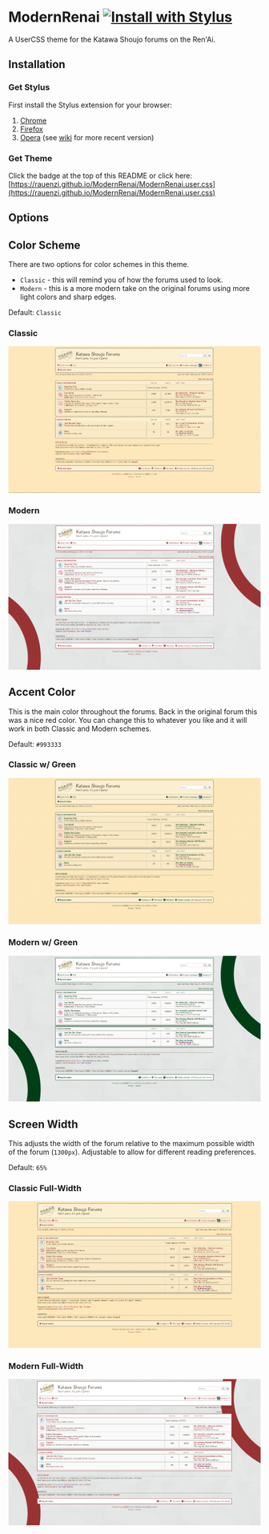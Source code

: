 # ModernRenai [![Install with Stylus](https://img.shields.io/badge/Install%20directly%20with-Stylus-00adad.svg)](https://rauenzi.github.io/ModernRenai/ModernRenai.user.css)
A UserCSS theme for the Katawa Shoujo forums on the Ren'Ai.

## Installation

### Get Stylus
First install the Stylus extension for your browser:

1. [Chrome](https://chrome.google.com/webstore/detail/stylus/clngdbkpkpeebahjckkjfobafhncgmne)
2. [Firefox](https://addons.mozilla.org/firefox/addon/styl-us/)
3. [Opera](https://addons.opera.com/extensions/details/stylus/) (see [wiki](https://github.com/openstyles/stylus/wiki/Opera,-Outdated-Stylus) for more recent version)

### Get Theme

Click the badge at the top of this README or click here: [https://rauenzi.github.io/ModernRenai/ModernRenai.user.css](https://rauenzi.github.io/ModernRenai/ModernRenai.user.css)


## Options

## Color Scheme

There are two options for color schemes in this theme.
 - `Classic` - this will remind you of how the forums used to look.
 - `Modern` - this is a more modern take on the original forums using more light colors and sharp edges.

Default: `Classic`

### Classic

![Classic Scheme](screenshots/classic.png)

### Modern

![Modern Scheme](screenshots/modern.png)

## Accent Color

This is the main color throughout the forums. Back in the original forum this was a nice red color. You can change this to whatever you like and it will work in both Classic and Modern schemes.

Default: `#993333`

### Classic w/ Green

![Accented Classic Scheme](screenshots/accent_classic.png)

### Modern w/ Green

![Accented Modern Scheme](screenshots/accent_modern.png)

## Screen Width

This adjusts the width of the forum relative to the maximum possible width of the forum (`1300px`). Adjustable to allow for different reading preferences.

Default: `65%`

### Classic Full-Width

![Wide Classic Scheme](screenshots/wide_classic.png)

### Modern Full-Width

![Wide Modern Scheme](screenshots/wide_modern.png)
